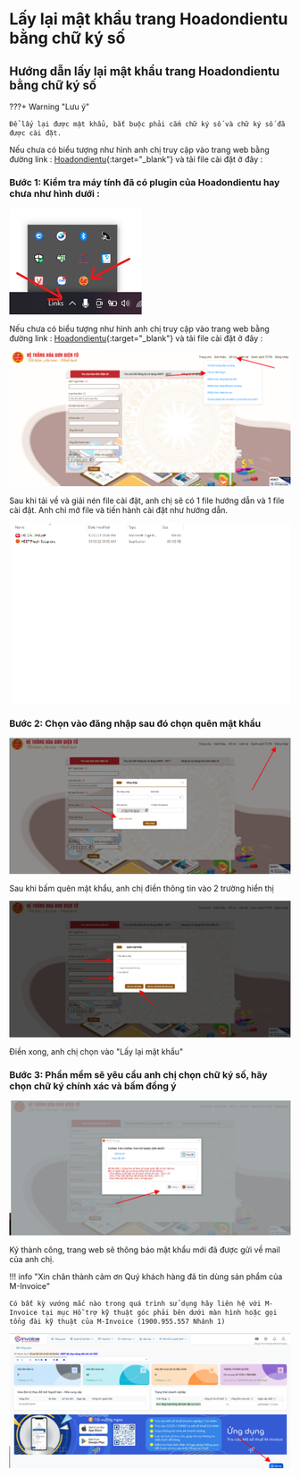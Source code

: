 # **Lấy lại mật khẩu trang Hoadondientu bằng chữ ký số**

## **Hướng dẫn lấy lại mật khẩu trang Hoadondientu bằng chữ ký số**

???+ Warning "Lưu ý"

    Để lấy lại được mật khẩu, bắt buộc phải cắm chữ ký số và chữ ký số đã được cài đặt.

Nếu chưa có biểu tượng như hình anh chị truy cập vào trang web bằng đường link : [Hoadondientu](https://hoadondientu.gdt.gov.vn){:target="_blank"} và tải file cài đặt ở đây : 

### Bước 1: Kiểm tra máy tính đã có plugin của Hoadondientu hay chưa như hình dưới :

![Hình 1](../../assets/images/mSMI/mSMI_hddt_1.png)

Nếu chưa có biểu tượng như hình anh chị truy cập vào trang web bằng đường link : [Hoadondientu](https://hoadondientu.gdt.gov.vn){:target="\_blank"} và tải file cài đặt ở đây :

![Hình 2](../../assets/images/mSMI/mSMI_hddt_2.png)

Sau khi tải về và giải nén file cài đặt, anh chị sẽ có 1 file hướng dẫn và 1 file cài đặt.
Anh chỉ mở file và tiến hành cài đặt như hướng dẫn.

![Hình 3](../../assets/images/mSMI/mSMI_hddt_3.png)

### Bước 2: Chọn vào đăng nhập sau đó chọn quên mật khẩu

![Hình 4](../../assets/images/mSMI/mSMI_hddt_4.png)

Sau khi bấm quên mật khẩu, anh chị điền thông tin vào 2 trường hiển thị

![Hình 5](../../assets/images/mSMI/mSMI_hddt_5.png)

Điền xong, anh chị chọn vào "Lấy lại mật khẩu"

### Bước 3: Phần mềm sẽ yêu cầu anh chị chọn chữ ký số, hãy chọn chữ ký chính xác và bấm đồng ý

![Hình 6](../../assets/images/mSMI/mSMI_hddt_6.png)

Ký thành công, trang web sẽ thông báo mật khẩu mới đã được gửi về mail của anh chị.

!!! info "Xin chân thành cảm ơn Quý khách hàng đã tin dùng sản phẩm của M-Invoice"

    Có bất kỳ vướng mắc nào trong quá trình sử dụng hãy liên hệ với M-Invoice tại mục Hỗ trợ kỹ thuật góc phải bên dưới màn hình hoặc gọi tổng đài kỹ thuật của M-Invoice (1900.955.557 Nhánh 1)

![Hình 7](../../assets/images/mSMI/msmi_footer.png)
